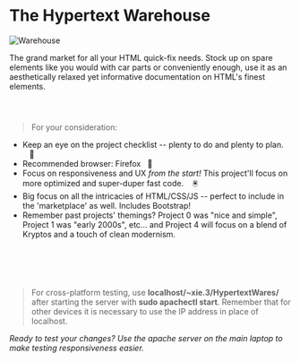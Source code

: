 # The Hypertext Warehouse
![Warehouse](https://user-images.githubusercontent.com/79682953/164791360-bd2cf839-aee0-4255-a41e-ebf721b2812a.jpg)


The grand market for all your HTML quick-fix needs. Stock up on spare elements like you would with car parts or conveniently enough, use it as an aesthetically relaxed yet informative documentation on HTML's finest elements.
<br><br>
#

> For your consideration:
- Keep an eye on the project checklist -- plenty to do and plenty to plan. &nbsp;&nbsp;&nbsp;:minidisc:
- Recommended browser: Firefox&nbsp;&nbsp;&nbsp;:bookmark_tabs:
- Focus on responsiveness and UX _from the start!_ This project'll focus on more optimized and super-duper fast code. &nbsp;&nbsp;&nbsp;:trackball:
- Big focus on all the intricacies of HTML/CSS/JS -- perfect to include in the 'marketplace' as well. Includes Bootstrap!
- Remember past projects' themings? Project 0 was "nice and simple", Project 1 was "early 2000s", etc... and Project 4 will focus on a blend of Kryptos and a touch of clean modernism.

<br><br>
#
> For cross-platform testing, use **localhost/~xie.3/HypertextWares/** after starting the server with **sudo apachectl start**. Remember that for other devices it is necessary to use the IP address in place of localhost.

_Ready to test your changes? Use the apache server on the main laptop to make testing responsiveness easier._
